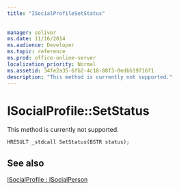 ```yaml
---
title: "ISocialProfileSetStatus"
 
 
manager: soliver
ms.date: 11/16/2014
ms.audience: Developer
ms.topic: reference
ms.prod: office-online-server
localization_priority: Normal
ms.assetid: 34fe2a35-6fb2-4c18-88f3-0edbb19716f1
description: "This method is currently not supported."
---
```


# ISocialProfile::SetStatus

This method is currently not supported. 
  
```
HRESULT _stdcall SetStatus(BSTR status);
```

## See also



[ISocialProfile : ISocialPerson](isocialprofileisocialperson.md)

